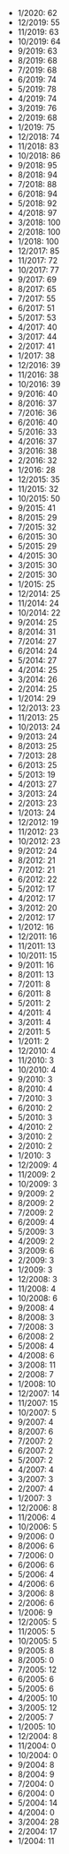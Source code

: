*  1/2020: 62
*  12/2019: 55
*  11/2019: 63
*  10/2019: 64
*  9/2019: 63
*  8/2019: 68
*  7/2019: 68
*  6/2019: 74
*  5/2019: 78
*  4/2019: 74
*  3/2019: 76
*  2/2019: 68
*  1/2019: 75
*  12/2018: 74
*  11/2018: 83
*  10/2018: 86
*  9/2018: 95
*  8/2018: 94
*  7/2018: 88
*  6/2018: 94
*  5/2018: 92
*  4/2018: 97
*  3/2018: 100
*  2/2018: 100
*  1/2018: 100
*  12/2017: 85
*  11/2017: 72
*  10/2017: 77
*  9/2017: 69
*  8/2017: 65
*  7/2017: 55
*  6/2017: 51
*  5/2017: 53
*  4/2017: 40
*  3/2017: 44
*  2/2017: 41
*  1/2017: 38
*  12/2016: 39
*  11/2016: 38
*  10/2016: 39
*  9/2016: 40
*  8/2016: 37
*  7/2016: 36
*  6/2016: 40
*  5/2016: 33
*  4/2016: 37
*  3/2016: 38
*  2/2016: 32
*  1/2016: 28
*  12/2015: 35
*  11/2015: 32
*  10/2015: 50
*  9/2015: 41
*  8/2015: 29
*  7/2015: 32
*  6/2015: 30
*  5/2015: 29
*  4/2015: 30
*  3/2015: 30
*  2/2015: 30
*  1/2015: 25
*  12/2014: 25
*  11/2014: 24
*  10/2014: 22
*  9/2014: 25
*  8/2014: 31
*  7/2014: 27
*  6/2014: 24
*  5/2014: 27
*  4/2014: 25
*  3/2014: 26
*  2/2014: 25
*  1/2014: 29
*  12/2013: 23
*  11/2013: 25
*  10/2013: 24
*  9/2013: 24
*  8/2013: 25
*  7/2013: 28
*  6/2013: 25
*  5/2013: 19
*  4/2013: 27
*  3/2013: 24
*  2/2013: 23
*  1/2013: 24
*  12/2012: 19
*  11/2012: 23
*  10/2012: 23
*  9/2012: 24
*  8/2012: 21
*  7/2012: 21
*  6/2012: 22
*  5/2012: 17
*  4/2012: 17
*  3/2012: 20
*  2/2012: 17
*  1/2012: 16
*  12/2011: 16
*  11/2011: 13
*  10/2011: 15
*  9/2011: 16
*  8/2011: 13
*  7/2011: 8
*  6/2011: 8
*  5/2011: 2
*  4/2011: 4
*  3/2011: 4
*  2/2011: 5
*  1/2011: 2
*  12/2010: 4
*  11/2010: 3
*  10/2010: 4
*  9/2010: 3
*  8/2010: 4
*  7/2010: 3
*  6/2010: 2
*  5/2010: 3
*  4/2010: 2
*  3/2010: 2
*  2/2010: 2
*  1/2010: 3
*  12/2009: 4
*  11/2009: 2
*  10/2009: 3
*  9/2009: 2
*  8/2009: 2
*  7/2009: 2
*  6/2009: 4
*  5/2009: 3
*  4/2009: 2
*  3/2009: 6
*  2/2009: 3
*  1/2009: 3
*  12/2008: 3
*  11/2008: 4
*  10/2008: 6
*  9/2008: 4
*  8/2008: 3
*  7/2008: 3
*  6/2008: 2
*  5/2008: 4
*  4/2008: 6
*  3/2008: 11
*  2/2008: 7
*  1/2008: 10
*  12/2007: 14
*  11/2007: 15
*  10/2007: 5
*  9/2007: 4
*  8/2007: 6
*  7/2007: 2
*  6/2007: 2
*  5/2007: 2
*  4/2007: 4
*  3/2007: 3
*  2/2007: 4
*  1/2007: 3
*  12/2006: 8
*  11/2006: 4
*  10/2006: 5
*  9/2006: 0
*  8/2006: 6
*  7/2006: 0
*  6/2006: 6
*  5/2006: 4
*  4/2006: 6
*  3/2006: 8
*  2/2006: 6
*  1/2006: 9
*  12/2005: 5
*  11/2005: 5
*  10/2005: 5
*  9/2005: 8
*  8/2005: 0
*  7/2005: 12
*  6/2005: 6
*  5/2005: 6
*  4/2005: 10
*  3/2005: 12
*  2/2005: 7
*  1/2005: 10
*  12/2004: 8
*  11/2004: 0
*  10/2004: 0
*  9/2004: 8
*  8/2004: 9
*  7/2004: 0
*  6/2004: 0
*  5/2004: 14
*  4/2004: 0
*  3/2004: 28
*  2/2004: 17
*  1/2004: 11